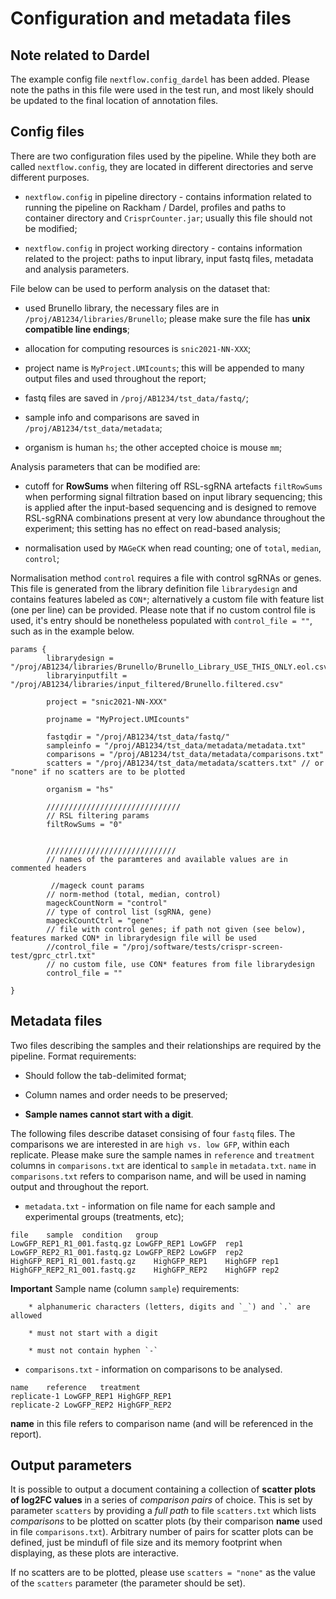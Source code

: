 # Configuration and metadata files

## Note related to Dardel

The example config file `nextflow.config_dardel` has been added. Please note the paths in this file were used in the test run, and most likely should be updated to the final location of annotation files.

## Config files

There are two configuration files used by the pipeline. While they both are called `nextflow.config`, they are located in different directories and serve different purposes.

* `nextflow.config` in pipeline directory - contains information related to running the pipeline on Rackham / Dardel, profiles and paths to container directory and `CrisprCounter.jar`; usually this file should not be modified;

* `nextflow.config` in project working directory - contains information related to the project: paths to input library, input fastq files, metadata and analysis parameters. 

File below can be used to perform analysis on the dataset that:

* used Brunello library, the necessary files are in `/proj/AB1234/libraries/Brunello`; please make sure the file has **unix compatible line endings**;

* allocation for computing resources is `snic2021-NN-XXX`;

* project name is `MyProject.UMIcounts`; this will be appended to many output files and used throughout the report;

* fastq files are saved in `/proj/AB1234/tst_data/fastq/`;

* sample info and comparisons are saved in `/proj/AB1234/tst_data/metadata`;

* organism is human `hs`; the other accepted choice is mouse `mm`;


Analysis parameters that can be modified are:

* cutoff for **RowSums** when filtering off RSL-sgRNA artefacts `filtRowSums` when performing signal filtration based on input library sequencing; this is applied after the input-based sequencing and is designed to remove RSL-sgRNA combinations present at very low abundance throughout the experiment; this setting has no effect on read-based analysis;

* normalisation used by `MAGeCK` when read counting; one of `total`, `median`, `control`;

Normalisation method `control` requires a file with control sgRNAs or genes. This file is generated from the library definition file `librarydesign` and contains features labeled as `CON*`; alternatively a custom file with feature list (one per line) can be provided. Please note that if no custom control file is used, it's entry should be nonetheless populated with `control_file = ""`, such as in the example below.



```
params {
        librarydesign = "/proj/AB1234/libraries/Brunello/Brunello_Library_USE_THIS_ONLY.eol.csv"
        libraryinputfilt = "/proj/AB1234/libraries/input_filtered/Brunello.filtered.csv"

        project = "snic2021-NN-XXX"

        projname = "MyProject.UMIcounts"

        fastqdir = "/proj/AB1234/tst_data/fastq/"
        sampleinfo = "/proj/AB1234/tst_data/metadata/metadata.txt"
        comparisons = "/proj/AB1234/tst_data/metadata/comparisons.txt"
        scatters = "/proj/AB1234/tst_data/metadata/scatters.txt" // or "none" if no scatters are to be plotted

        organism = "hs"
        
        //////////////////////////////
        // RSL filtering params
        filtRowSums = "0"


        /////////////////////////////
        // names of the paramteres and available values are in commented headers

         //mageck count params
        // norm-method (total, median, control)
        mageckCountNorm = "control"
        // type of control list (sgRNA, gene)
        mageckCountCtrl = "gene"
        // file with control genes; if path not given (see below), features marked CON* in librarydesign file will be used
        //control_file = "/proj/software/tests/crispr-screen-test/gprc_ctrl.txt"
        // no custom file, use CON* features from file librarydesign
        control_file = ""

}

```



## Metadata files

Two files describing the samples and their relationships are required by the pipeline. Format requirements:

* Should follow the tab-delimited format;

* Column names and order needs to be preserved;


* **Sample names cannot start with a digit**.


The following files describe dataset consising of four `fastq` files. The comparisons we are interested in are `high vs. low GFP`, within each replicate. Please make sure the sample names in `reference` and `treatment` columns in `comparisons.txt` are identical to `sample` in `metadata.txt`.
`name` in `comparisons.txt` refers to comparison name, and will be used in naming output and throughout the report.

* `metadata.txt` -  information on file name for each sample and experimental groups (treatments, etc);

```
file	sample	condition	group
LowGFP_REP1_R1_001.fastq.gz	LowGFP_REP1	LowGFP	rep1
LowGFP_REP2_R1_001.fastq.gz	LowGFP_REP2	LowGFP	rep2
HighGFP_REP1_R1_001.fastq.gz	HighGFP_REP1	HighGFP	rep1
HighGFP_REP2_R1_001.fastq.gz	HighGFP_REP2	HighGFP	rep2
```

**Important** Sample name (column `sample`) requirements: 

        * alphanumeric characters (letters, digits and `_`) and `.` are allowed

        * must not start with a digit

        * must not contain hyphen `-`


* `comparisons.txt` - information on comparisons to be analysed.


```
name	reference	treatment
replicate-1	LowGFP_REP1	HighGFP_REP1
replicate-2	LowGFP_REP2	HighGFP_REP2
```

**name** in this file refers to comparison name (and will be referenced in the report).


## Output parameters

It is possible to output a document containing a collection of **scatter plots of log2FC values** in a series of *comparison pairs* of choice. This is set by parameter `scatters` by providing a *full path* to file `scatters.txt` which lists *comparisons* to be plotted on scatter plots (by their comparison **name** used in file `comparisons.txt`). Arbitrary number of pairs for scatter plots can be defined, just be mindufl of file size and its memory footprint when displaying, as these plots are interactive.

If no scatters are to be plotted, please use `scatters = "none"` as the value of the `scatters` parameter (the parameter should be set).


